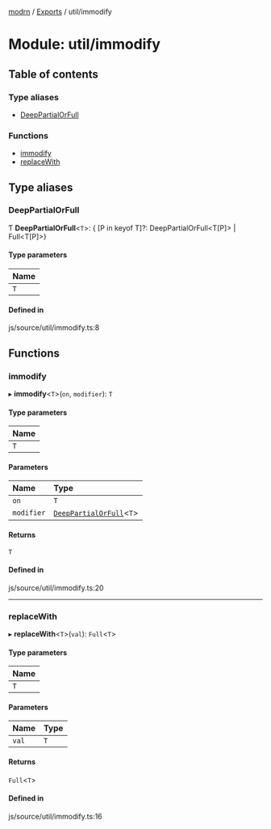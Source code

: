 [modrn](../README.md) / [Exports](../modules.md) / util/immodify

# Module: util/immodify

## Table of contents

### Type aliases

- [DeepPartialOrFull](util_immodify.md#deeppartialorfull)

### Functions

- [immodify](util_immodify.md#immodify)
- [replaceWith](util_immodify.md#replacewith)

## Type aliases

### DeepPartialOrFull

Ƭ **DeepPartialOrFull**<`T`\>: { [P in keyof T]?: DeepPartialOrFull<T[P]\> \| Full<T[P]\>}

#### Type parameters

| Name |
| :------ |
| `T` |

#### Defined in

js/source/util/immodify.ts:8

## Functions

### immodify

▸ **immodify**<`T`\>(`on`, `modifier`): `T`

#### Type parameters

| Name |
| :------ |
| `T` |

#### Parameters

| Name | Type |
| :------ | :------ |
| `on` | `T` |
| `modifier` | [`DeepPartialOrFull`](util_immodify.md#deeppartialorfull)<`T`\> |

#### Returns

`T`

#### Defined in

js/source/util/immodify.ts:20

___

### replaceWith

▸ **replaceWith**<`T`\>(`val`): `Full`<`T`\>

#### Type parameters

| Name |
| :------ |
| `T` |

#### Parameters

| Name | Type |
| :------ | :------ |
| `val` | `T` |

#### Returns

`Full`<`T`\>

#### Defined in

js/source/util/immodify.ts:16
